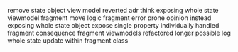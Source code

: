 remove state object view model reverted adr think exposing whole state viewmodel fragment move logic fragment error prone opinion instead exposing whole state object expose single property individually handled fragment consequence fragment viewmodels refactored longer possible log whole state update within fragment class